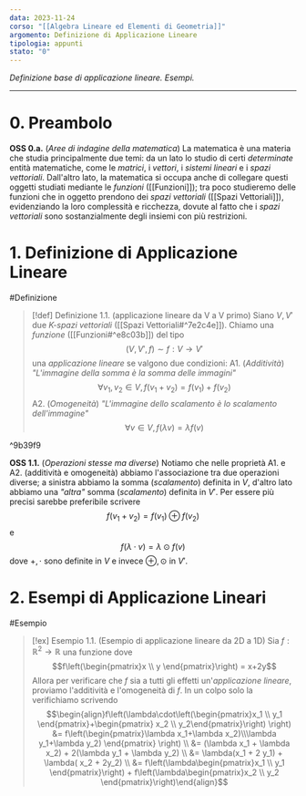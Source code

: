 ```yaml
---
data: 2023-11-24
corso: "[[Algebra Lineare ed Elementi di Geometria]]"
argomento: Definizione di Applicazione Lineare
tipologia: appunti
stato: "0"
---
```

*Definizione base di applicazione lineare. Esempi.*
- - -
# 0. Preambolo
**OSS 0.a.** (*Aree di indagine della matematica*) La matematica è una materia che studia principalmente due temi: da un lato lo studio di certi *determinate* entità matematiche, come le *matrici*, i *vettori*, i *sistemi lineari* e i *spazi vettoriali*.
Dall'altro lato, la matematica si occupa anche di collegare questi oggetti studiati mediante le *funzioni* ([[Funzioni]]); tra poco studieremo delle funzioni che in oggetto prendono dei *spazi vettoriali* ([[Spazi Vettoriali]]), evidenziando la loro complessità e ricchezza, dovute al fatto che i *spazi vettoriali* sono sostanzialmente degli insiemi con più restrizioni.
# 1. Definizione di Applicazione Lineare
#Definizione 
> [!def] Definizione 1.1. (applicazione lineare da V a V primo)
> Siano $V, V'$ due *K-spazi vettoriali* ([[Spazi Vettoriali#^7e2c4e]]).
> Chiamo una *funzione* ([[Funzioni#^e8c03b]]) del tipo
> $$(V, V', f) \sim f: V \longrightarrow V' $$
> una *applicazione lineare* se valgono due condizioni:
> A1. (*Additività*) *"L'immagine della somma è la somma delle immagini"*
> $$\forall v_1, v_2 \in V, f(v_1+v_2) = f(v_1)+f(v_2) $$
> A2. (*Omogeneità*) *"L'immagine dello scalamento è lo scalamento dell'immagine"*
> $$\forall v \in V,  f(\lambda v) = \lambda f(v)$$

^9b39f9

**OSS 1.1.** (*Operazioni stesse ma diverse*) Notiamo che nelle proprietà A1. e A2. (additività e omogeneità) abbiamo l'associazione tra due operazioni diverse; a sinistra abbiamo la somma (*scalamento*) definita in $V$, d'altro lato abbiamo una *"altra"* somma (*scalamento*) definita in $V'$. Per essere più precisi sarebbe preferibile scrivere
$$f(v_1+v_2) = f(v_1) \oplus f(v_2)$$
e
$$ f(\lambda\cdot v) = \lambda \odot f(v)$$
dove $+, \cdot$ sono definite in $V$ e invece $\oplus, \odot$ in $V'$.
# 2. Esempi di Applicazione Lineari
#Esempio 
> [!ex] Esempio 1.1. (Esempio di applicazione lineare da 2D a 1D)
> Sia $f: \mathbb{R}^2 \longrightarrow \mathbb{R}$ una funzione dove
> $$f\left(\begin{pmatrix}x \\ y \end{pmatrix}\right) = x+2y$$
> Allora per verificare che $f$ sia a tutti gli effetti un'*applicazione lineare*, proviamo l'additività e l'omogeneità di $f$.
> In un colpo solo la verifichiamo scrivendo
> $$\begin{align}f\left(\lambda\cdot\left(\begin{pmatrix}x_1 \\ y_1 \end{pmatrix}+\begin{pmatrix} x_2 \\ y_2\end{pmatrix}\right) \right) &= f\left(\begin{pmatrix}\lambda x_1+\lambda x_2)\\\lambda y_1+\lambda y_2) \end{pmatrix} \right) \\ &= (\lambda x_1 + \lambda x_2) + 2(\lambda y_1 + \lambda y_2) \\ &= \lambda(x_1 + 2 y_1) + \lambda( x_2 + 2y_2) \\ &= f\left(\lambda\begin{pmatrix}x_1 \\ y_1 \end{pmatrix}\right) + f\left(\lambda\begin{pmatrix}x_2 \\ y_2 \end{pmatrix}\right)\end{align}$$

